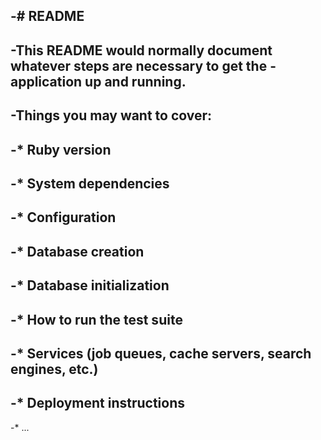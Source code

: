 -# README
-
-This README would normally document whatever steps are necessary to get the
-application up and running.
-
-Things you may want to cover:
-
-* Ruby version
-
-* System dependencies
-
-* Configuration
-
-* Database creation
-
-* Database initialization
-
-* How to run the test suite
-
-* Services (job queues, cache servers, search engines, etc.)
-
-* Deployment instructions
-
-* ...